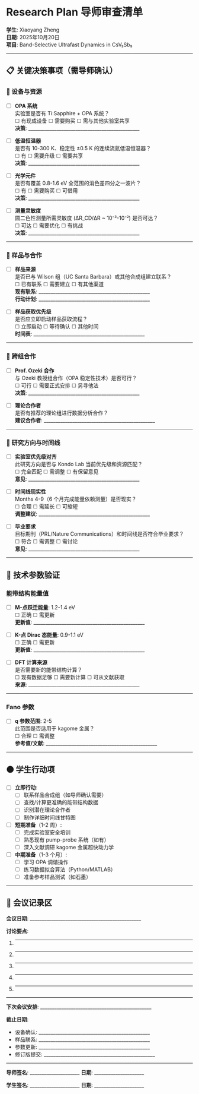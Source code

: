 # Research Plan 导师审查清单
**学生**: Xiaoyang Zheng  
**日期**: 2025年10月20日  
**项目**: Band-Selective Ultrafast Dynamics in CsV₃Sb₅

---

## 📋 关键决策事项（需导师确认）

### 🔴 设备与资源

- [ ] **OPA 系统**  
  实验室是否有 Ti:Sapphire + OPA 系统？  
  ☐ 有现成设备  ☐ 需要购买  ☐ 需与其他实验室共享  
  **决策**: _______________________________________________

- [ ] **低温恒温器**  
  是否有 10-300 K、稳定性 ±0.5 K 的连续流氦低温恒温器？  
  ☐ 有  ☐ 需要升级  ☐ 需要共享  
  **决策**: _______________________________________________

- [ ] **光学元件**  
  是否有覆盖 0.8-1.6 eV 全范围的消色差四分之一波片？  
  ☐ 有  ☐ 需要购买  ☐ 可借用  
  **决策**: _______________________________________________

- [ ] **测量灵敏度**  
  圆二色性测量所需灵敏度 (ΔR_CD/ΔR ~ 10⁻³-10⁻²) 是否可达？  
  ☐ 可达  ☐ 需要优化  ☐ 有挑战  
  **决策**: _______________________________________________

---

### 🔴 样品与合作

- [ ] **样品来源**  
  是否已与 Wilson 组（UC Santa Barbara）或其他合成组建立联系？  
  ☐ 已有联系  ☐ 需要建立  ☐ 有其他渠道  
  **现有联系**: _______________________________________________  
  **行动计划**: _______________________________________________

- [ ] **样品获取优先级**  
  是否应立即启动样品获取流程？  
  ☐ 立即启动  ☐ 等待确认  ☐ 其他时间  
  **时间表**: _______________________________________________

---

### 🔴 跨组合作

- [ ] **Prof. Ozeki 合作**  
  与 Ozeki 教授组合作（OPA 稳定性技术）是否可行？  
  ☐ 可行  ☐ 需要正式安排  ☐ 另寻他法  
  **决策**: _______________________________________________

- [ ] **理论合作者**  
  是否有推荐的理论组进行数据分析合作？  
  **建议合作者**: _______________________________________________

---

### 🔴 研究方向与时间线

- [ ] **实验室优先级对齐**  
  此研究方向是否与 Kondo Lab 当前优先级和资源匹配？  
  ☐ 完全匹配  ☐ 需调整  ☐ 有保留意见  
  **意见**: _______________________________________________

- [ ] **时间线现实性**  
  Months 4-9（6 个月完成能量依赖测量）是否现实？  
  ☐ 合理  ☐ 需延长  ☐ 可缩短  
  **调整建议**: _______________________________________________

- [ ] **毕业要求**  
  目标期刊（PRL/Nature Communications）和时间线是否符合毕业要求？  
  ☐ 符合  ☐ 需调整  ☐ 需讨论  
  **意见**: _______________________________________________

---

## 🔵 技术参数验证

### 能带结构能量值

- [ ] **M-点跃迁能量**: 1.2-1.4 eV  
  ☐ 正确  ☐ 需更新  
  **更新值**: _______________________________________________

- [ ] **K-点 Dirac 态能量**: 0.9-1.1 eV  
  ☐ 正确  ☐ 需更新  
  **更新值**: _______________________________________________

- [ ] **DFT 计算来源**  
  是否需要新的能带结构计算？  
  ☐ 现有数据足够  ☐ 需要新计算  ☐ 可从文献获取  
  **来源**: _______________________________________________

---

### Fano 参数

- [ ] **q 参数范围**: 2-5  
  此范围是否适用于 kagome 金属？  
  ☐ 合理  ☐ 需调整  
  **参考值/文献**: _______________________________________________

---

## 🟠 学生行动项

- [ ] **立即行动**:
  - [ ] 联系样品合成组（如导师确认需要）
  - [ ] 查找/计算更准确的能带结构数据
  - [ ] 识别潜在理论合作者
  - [ ] 制作详细时间线甘特图

- [ ] **短期准备**（1-2 周）:
  - [ ] 完成实验室安全培训
  - [ ] 熟悉现有 pump-probe 系统（如有）
  - [ ] 深入文献调研 kagome 金属超快动力学

- [ ] **中期准备**（1-3 个月）:
  - [ ] 学习 OPA 调谐操作
  - [ ] 练习数据拟合算法（Python/MATLAB）
  - [ ] 准备参考样品测试（如石墨）

---

## 📝 会议记录区

**会议日期**: _______________________________________________

**讨论要点**:

1. _______________________________________________

2. _______________________________________________

3. _______________________________________________

4. _______________________________________________

5. _______________________________________________

---

**下次会议安排**: _______________________________________________

**截止日期**:
- 设备确认: _______________________________________________
- 样品联系: _______________________________________________
- 参数更新: _______________________________________________
- 修订版提交: _______________________________________________

---

**导师签名**: _____________________  **日期**: _____________________

**学生签名**: _____________________  **日期**: _____________________
